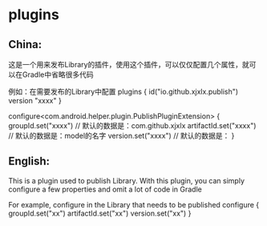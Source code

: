 # plugins

## China:

这是一个用来发布Library的插件，使用这个插件，可以仅仅配置几个属性，就可以在Gradle中省略很多代码

例如：在需要发布的Library中配置
plugins {
    id("io.github.xjxlx.publish") version "xxxx"
}

configure<com.android.helper.plugin.PublishPluginExtension> {
    groupId.set("xxxx") // 默认的数据是：com.github.xjxlx
    artifactId.set("xxxx") // 默认的数据是：model的名字
    version.set("xxxx") // 默认的数据是：
}

## English:

This is a plugin used to publish Library. With this plugin, you can simply configure a few
properties and omit a lot of code in Gradle

For example, configure in the Library that needs to be published
configure<PublishPluginExtension> {
groupId.set("xx")
artifactId.set("xx")
version.set("xx")
}
